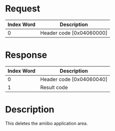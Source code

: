 # Request

| Index Word | Description                |
|------------|----------------------------|
| 0          | Header code \[0x04060000\] |

# Response

| Index Word | Description                |
|------------|----------------------------|
| 0          | Header code \[0x04060040\] |
| 1          | Result code                |

# Description

This deletes the amiibo application area.